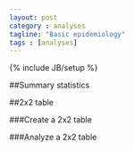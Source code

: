 ```yaml
---
layout: post
category : analyses
tagline: "Basic epidemiology"
tags : [analyses]
---
```

{% include JB/setup %}


##Summary statistics

##2x2 table

###Create a 2x2 table

###Analyze a 2x2 table